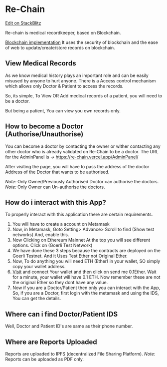 # Re-Chain

[Edit on StackBlitz ](https://stackblitz.com/edit/re-chain)

Re-chain is medical recordkeeper, based on Blockchain.

[Blockchain implementation](https://github.com/Via5k/Blockchain-Based-medical-Health-Records/) It uses the security of blockchain and the ease of web to update/create/store records on blockchain.

## View Medical Records

As we know medical history plays an important role and can be easily misused by anyone to hurt anyone. There is a Access control mechanism which allows only Doctor & Patient to access the records.

So, its simple, To View OR Add medical records of a patient, you will need to be a doctor.

But being a patient, You can view you own records only.

## How to become a Doctor (Authorise/Unauthorise)

You can become a doctor by contacting the owner or wither contacting any other doctor who is already validated on Re-Chain to be a doctor. The URL for the AdminPanel is -> https://re-chain.vercel.app/AdminPanel/

After visiting the page, you will have to pass the address of the doctor Address of the Doctor that wants to be authorised.

_Note:_ Only Owner/Previously Authorised Doctor can authorise the doctors.
_Note:_ Only Owner can Un-authorise the doctors.

## How do i interact with this App?

To properly interact with this application there are certain requirements.

1. You will have to create a account on Metamask
2. Now, in Metamask, Goto Setting> Advance> Scroll to find (Show test networks) And, enable this.
3. Now Clicking on Ethereum Mainnet At the top you will see different options. Click on (Goerli Test Network)
4. We have done these 3 steps because the contracts are deployed on the Goerli Testnet. And it Uses Test Ether not Original Ether.
5. Now, To do anything you will need ETH (Ether) in your wallet, SO simply copy your wallet address.
6. [Visit](https://faucets.chain.link/goerli) and connect Your wallet and then click on send me 0.1Ether. Wait for a minute, your wallet will have 0.1 ETH. Now remember these are not the original Ether so they dont have any value.
7. Now if you are a Doctor/Patient then only you can interact with the App, So, if you are a Doctor, first login with the metamask and using the IDS, You can get the details.

## Where can i find Doctor/Patient IDS

Well, Doctor and Patient ID's are same as their phone number.

## Where are Reports Uploaded

Reports are uploaded to IPFS (decentralized File Sharing Platform).
_Note:_ Reports can be uploaded as PDF only.
